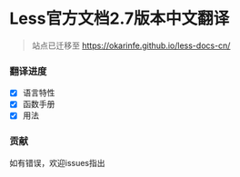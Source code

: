 # Less官方文档2.7版本中文翻译

> 站点已迁移至 https://okarinfe.github.io/less-docs-cn/


### 翻译进度
- [x] 语言特性
- [x] 函数手册
- [x] 用法
### 贡献
  如有错误，欢迎issues指出
